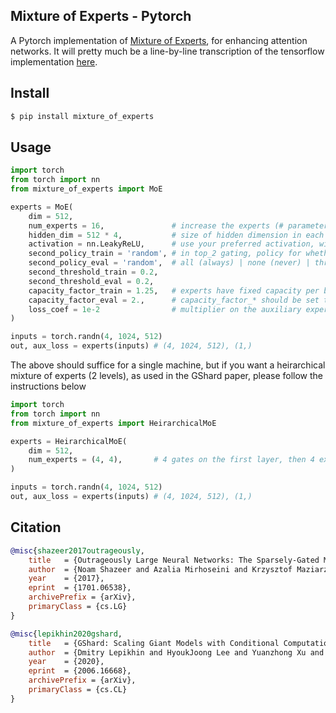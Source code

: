 ## Mixture of Experts - Pytorch

A Pytorch implementation of <a href="https://arxiv.org/abs/2006.16668">Mixture of Experts</a>, for enhancing attention networks. It will pretty much be a line-by-line transcription of the tensorflow implementation <a href="https://github.com/tensorflow/tensor2tensor/blob/master/tensor2tensor/models/research/moe.py">here</a>.

## Install

```bash
$ pip install mixture_of_experts
```

## Usage

```python
import torch
from torch import nn
from mixture_of_experts import MoE

experts = MoE(
    dim = 512,
    num_experts = 16,               # increase the experts (# parameters) of your model without increasing computation
    hidden_dim = 512 * 4,           # size of hidden dimension in each expert, defaults to 4 * dimension
    activation = nn.LeakyReLU,      # use your preferred activation, will default to ReLU
    second_policy_train = 'random', # in top_2 gating, policy for whether to use a second-place expert
    second_policy_eval = 'random',  # all (always) | none (never) | threshold (if gate value > the given threshold) | random (if gate value > threshold * random_uniform(0, 1))
    second_threshold_train = 0.2,
    second_threshold_eval = 0.2,
    capacity_factor_train = 1.25,   # experts have fixed capacity per batch. we need some extra capacity in case gating is not perfectly balanced.
    capacity_factor_eval = 2.,      # capacity_factor_* should be set to a value >=1
    loss_coef = 1e-2                # multiplier on the auxiliary expert balancing auxiliary loss
)

inputs = torch.randn(4, 1024, 512)
out, aux_loss = experts(inputs) # (4, 1024, 512), (1,)
```

The above should suffice for a single machine, but if you want a heirarchical mixture of experts (2 levels), as used in the GShard paper, please follow the instructions below

```python
import torch
from torch import nn
from mixture_of_experts import HeirarchicalMoE

experts = HeirarchicalMoE(
    dim = 512,
    num_experts = (4, 4),       # 4 gates on the first layer, then 4 experts on the second, equaling 16 experts
)

inputs = torch.randn(4, 1024, 512)
out, aux_loss = experts(inputs) # (4, 1024, 512), (1,)
```

## Citation

```bibtex
@misc{shazeer2017outrageously,
    title   = {Outrageously Large Neural Networks: The Sparsely-Gated Mixture-of-Experts Layer},
    author  = {Noam Shazeer and Azalia Mirhoseini and Krzysztof Maziarz and Andy Davis and Quoc Le and Geoffrey Hinton and Jeff Dean},
    year    = {2017},
    eprint  = {1701.06538},
    archivePrefix = {arXiv},
    primaryClass = {cs.LG}
}
```

```bibtex
@misc{lepikhin2020gshard,
    title   = {GShard: Scaling Giant Models with Conditional Computation and Automatic Sharding},
    author  = {Dmitry Lepikhin and HyoukJoong Lee and Yuanzhong Xu and Dehao Chen and Orhan Firat and Yanping Huang and Maxim Krikun and Noam Shazeer and Zhifeng Chen},
    year    = {2020},
    eprint  = {2006.16668},
    archivePrefix = {arXiv},
    primaryClass = {cs.CL}
}
```
